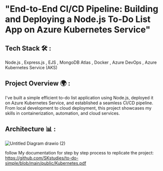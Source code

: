 # "End-to-End CI/CD Pipeline: Building and Deploying a Node.js To-Do List App on Azure Kubernetes Service"

## Tech Stack 🛠️ :

Node.js ,
Express.js ,
EJS ,
MongoDB Atlas ,
Docker ,
Azure DevOps ,
Azure Kubernetes Service (AKS)

## Project Overview 🌍 :
I've built a simple efficient to-do list application using Node.js, deployed it on Azure Kubernetes Service, and established a seamless CI/CD pipeline. From local development to cloud deployment, this project showcases my skills in containerization, automation, and cloud services.

## Architecture 📊 :

![Untitled Diagram drawio (2)](https://github.com/SKstudies/to-do-simple/assets/90096320/b67c6c72-1896-4274-8e69-4ee03f5455c8)



follow My documentation for step by step process to replicate the project:
https://github.com/SKstudies/to-do-simple/blob/main/public/Kubernetes.pdf
